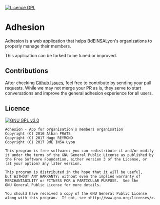 [![Licence GPL](http://img.shields.io/badge/license-GPL-green.svg)](http://www.gnu.org/licenses/quick-guide-gplv3.fr.html)


# Adhesion

Adhesion is a web application that helps BdEINSALyon's organizations
to properly manage their members.

This application can be forked to be tuned or improved.


## Contributions

After checking [Github Issues](https://github.com/BdEINSALyon/adhesion),
feel free to contribute by sending your pull requests.
While we may not merge your PR as is, they serve to start conversations 
and improve the general adhesion experience for all users.

## Licence

[![GNU GPL v3.0](http://www.gnu.org/graphics/gplv3-127x51.png)](http://www.gnu.org/licenses/gpl.html)

```
Adhesion - App for organisation's members organisation 
Copyright (C) 2016 Alban PRATS
Copyright (C) 2017 Hugo REYMOND
Copyright (C) 2017 BdE INSA Lyon

This program is free software: you can redistribute it and/or modify
it under the terms of the GNU General Public License as published by
the Free Software Foundation, either version 3 of the License, or
(at your option) any later version.

This program is distributed in the hope that it will be useful,
but WITHOUT ANY WARRANTY; without even the implied warranty of
MERCHANTABILITY or FITNESS FOR A PARTICULAR PURPOSE.  See the
GNU General Public License for more details.

You should have received a copy of the GNU General Public License
along with this program.  If not, see <http://www.gnu.org/licenses/>.
```